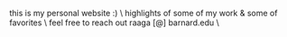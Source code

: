 this is my personal website :) \\
highlights of some of my work & some of favorites \\
feel free to reach out raaga [@] barnard.edu \\
